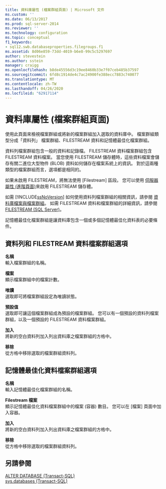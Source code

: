 ```yaml
---
title: 資料庫屬性 (檔案群組頁面) | Microsoft 文件
ms.custom: ''
ms.date: 06/13/2017
ms.prod: sql-server-2014
ms.reviewer: ''
ms.technology: configuration
ms.topic: conceptual
f1_keywords:
- sql12.swb.databaseproperties.filegroups.f1
ms.assetid: 8d06e859-73dd-4019-b6e8-99c5c5297697
author: stevestein
ms.author: sstein
manager: craigg
ms.openlocfilehash: b8de45556d3c19ee8460b33e7f07ceb485b37597
ms.sourcegitcommit: 6fd8c1914de4c7ac24900fe388ecc7883c740077
ms.translationtype: MT
ms.contentlocale: zh-TW
ms.lasthandoff: 04/26/2020
ms.locfileid: "62917114"
---
```

# <a name="database-properties-filegroups-page"></a>資料庫屬性 (檔案群組頁面)
  使用此頁面來檢視檔案群組或將新的檔案群組加入選取的資料庫中。 檔案群組類型分成「資料列」  檔案群組、FILESTREAM 資料和記憶體最佳化檔案群組。  
  
 資料列檔案群組包含一般的資料和記錄檔。 FILESTREAM 資料檔案群組包含 FILESTREAM 資料檔案。 當您使用 FILESTREAM 儲存體時，這些資料檔案會儲存有關二進位大型物件 (BLOB) 資料如何儲存在檔案系統上的資訊。 對於這兩種類型的檔案群組而言，選項都是相同的。  
  
 如果未啟用 FILESTREAM，將無法使用 [Filestream]  區段。 您可以使用 [伺服器屬性 (進階頁面)](../../database-engine/configure-windows/server-properties-advanced-page.md)來啟用 FILESTREAM 儲存體。  
  
 如需 [!INCLUDE[ssNoVersion](../../includes/ssnoversion-md.md)] 如何使用資料列檔案群組的相關資訊，請參閱 [資料庫檔案與檔案群組](database-files-and-filegroups.md)。 如需 FILESTREAM 資料和檔案群組的詳細資訊，請參閱 [FILESTREAM &#40;SQL Server&#41;](../blob/filestream-sql-server.md)。  
  
 記憶體最佳化檔案群組是讓資料庫包含一個或多個記憶體最佳化資料表的必要條件。  
  
## <a name="row-and-filestream-data-filegroup-options"></a>資料列和 FILESTREAM 資料檔案群組選項  
 **名稱**  
 輸入檔案群組的名稱。  
  
 **檔案**  
 顯示檔案群組中的檔案計數。  
  
 **唯讀**  
 選取即可將檔案群組設定為唯讀狀態。  
  
 **預設值**  
 選取即可讓這個檔案群組成為預設的檔案群組。 您可以有一個預設的資料列檔案群組，以及一個預設的 FILESTREAM 資料檔案群組。  
  
 **加入**  
 將新的空白資料列加入列出資料庫之檔案群組的方格中。  
  
 **移除**  
 從方格中移除選取的檔案群組資料列。  
  
## <a name="memory-optimized-data-filegroup-options"></a>記憶體最佳化資料檔案群組選項  
 **名稱**  
 輸入記憶體最佳化檔案群組的名稱。  
  
 **Filestream 檔案**  
 顯示記憶體最佳化資料檔案群組中的檔案 (容器) 數目。 您可以在 [檔案]  頁面中加入容器。  
  
 **加入**  
 將新的空白資料列加入列出資料庫之檔案群組的方格中。  
  
 **移除**  
 從方格中移除選取的檔案群組資料列。  
  
## <a name="see-also"></a>另請參閱  
 [ALTER DATABASE &#40;Transact-SQL&#41;](/sql/t-sql/statements/alter-database-transact-sql)   
 [sys.databases &#40;Transact-SQL&#41;](/sql/relational-databases/system-catalog-views/sys-databases-transact-sql)  
  
  
